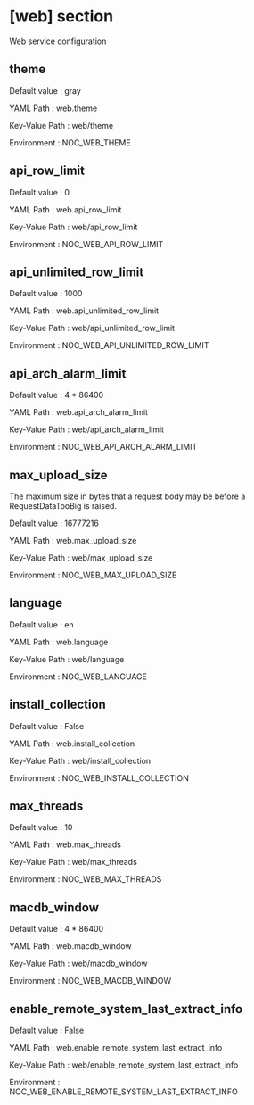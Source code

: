 # [web] section
Web service configuration

## theme

Default value
:   gray

YAML Path
:   web.theme

Key-Value Path
:   web/theme

Environment
:   NOC_WEB_THEME

## api_row_limit

Default value
:   0

YAML Path
:   web.api_row_limit

Key-Value Path
:   web/api_row_limit

Environment
:   NOC_WEB_API_ROW_LIMIT

## api_unlimited_row_limit

Default value
:   1000

YAML Path
:   web.api_unlimited_row_limit

Key-Value Path
:   web/api_unlimited_row_limit

Environment
:   NOC_WEB_API_UNLIMITED_ROW_LIMIT

## api_arch_alarm_limit

Default value
:   4 * 86400

YAML Path
:   web.api_arch_alarm_limit

Key-Value Path
:   web/api_arch_alarm_limit

Environment
:   NOC_WEB_API_ARCH_ALARM_LIMIT

## max_upload_size
The maximum size in bytes that a request body may be
before a RequestDataTooBig is raised.

Default value
:   16777216

YAML Path
:   web.max_upload_size

Key-Value Path
:   web/max_upload_size

Environment
:   NOC_WEB_MAX_UPLOAD_SIZE

## language

Default value
:   en

YAML Path
:   web.language

Key-Value Path
:   web/language

Environment
:   NOC_WEB_LANGUAGE

## install_collection

Default value
:   False

YAML Path
:   web.install_collection

Key-Value Path
:   web/install_collection

Environment
:   NOC_WEB_INSTALL_COLLECTION

## max_threads

Default value
:   10

YAML Path
:   web.max_threads

Key-Value Path
:   web/max_threads

Environment
:   NOC_WEB_MAX_THREADS

## macdb_window

Default value
:   4 * 86400

YAML Path
:   web.macdb_window

Key-Value Path
:   web/macdb_window

Environment
:   NOC_WEB_MACDB_WINDOW

## enable_remote_system_last_extract_info

Default value
:   False

YAML Path
:   web.enable_remote_system_last_extract_info

Key-Value Path
:   web/enable_remote_system_last_extract_info

Environment
:   NOC_WEB_ENABLE_REMOTE_SYSTEM_LAST_EXTRACT_INFO
